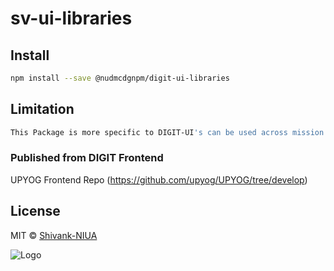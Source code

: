 
# sv-ui-libraries

## Install

```bash
npm install --save @nudmcdgnpm/digit-ui-libraries
```

## Limitation

```bash
This Package is more specific to DIGIT-UI's can be used across mission's
```


### Published from DIGIT Frontend 
UPYOG Frontend Repo (https://github.com/upyog/UPYOG/tree/develop)


## License

MIT © [Shivank-NIUA](https://github.com/ShivankShuklaa)


![Logo](https://in-egov-assets.s3.ap-south-1.amazonaws.com/images/Upyog-logo.png)